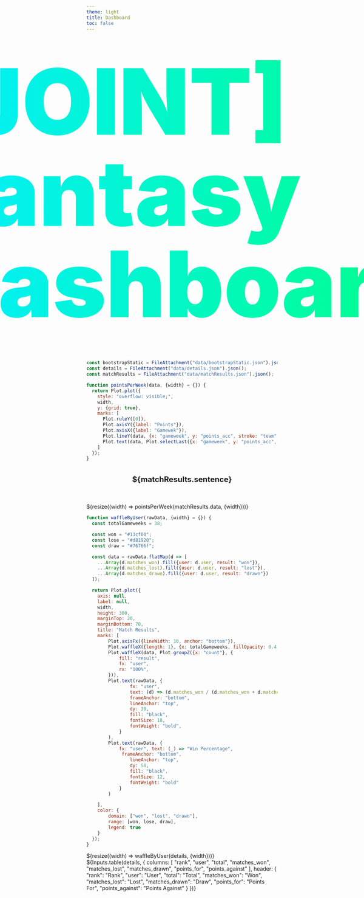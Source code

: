 ```yaml
---
theme: light
title: Dashboard
toc: false
---
```


<div class="hero">
  <h1>[JOINT] Fantasy Dashboard</h1>
</div>

```js
const bootstrapStatic = FileAttachment("data/bootstrapStatic.json").json();
const details = FileAttachment("data/details.json").json();
const matchResults = FileAttachment("data/matchResults.json").json();
```

```js
function pointsPerWeek(data, {width} = {}) {
  return Plot.plot({
    style: "overflow: visible;",
    width,
    y: {grid: true},
    marks: [
      Plot.ruleY([0]),
      Plot.axisY({label: "Points"}),
      Plot.axisX({label: "Gamewek"}),
      Plot.lineY(data, {x: "gameweek", y: "points_acc", stroke: "team", curve: "natural", marker: true, tip: true}),
      Plot.text(data, Plot.selectLast({x: "gameweek", y: "points_acc", z: "team", text: "team", textAnchor: "start", dx: 3}))
    ]
  });
}
```

<div class="hero">
  <h2>${matchResults.sentence}</h2>
</div>

<div class="grid grid-cols-1">
  <div class="card">
    ${resize((width) => pointsPerWeek(matchResults.data, {width}))}
  </div>
</div>

```js
function waffleByUser(rawData, {width} = {}) {
  const totalGameweeks = 38;

  const won = "#13cf00";
  const lose = "#d81920";
  const draw = "#76766f";

  const data = rawData.flatMap(d => [
    ...Array(d.matches_won).fill({user: d.user, result: "won"}),
    ...Array(d.matches_lost).fill({user: d.user, result: "lost"}),
    ...Array(d.matches_drawn).fill({user: d.user, result: "drawn"})
  ]);

  return Plot.plot({
    axis: null,
    label: null,
    width,
    height: 300,
    marginTop: 20,
    marginBottom: 70,
    title: "Match Results",
    marks: [
        Plot.axisFx({lineWidth: 10, anchor: "bottom"}),
        Plot.waffleX({length: 1}, {x: totalGameweeks, fillOpacity: 0.4, rx: "100%"}),
        Plot.waffleX(data, Plot.groupZ({x: "count"}, {
            fill: "result",
            fx: "user",
            rx: "100%",
        })),
        Plot.text(rawData, {
                fx: "user", 
                text: (d) => (d.matches_won / (d.matches_won + d.matches_lost + d.matches_drawn)).toLocaleString("en-US", {style: "percent"}), 
                frameAnchor: "bottom",
                lineAnchor: "top",
                dy: 30,
                fill: "black",
                fontSize: 18,
                fontWeight: "bold",
            }
        ),
        Plot.text(rawData, {
            fx: "user", text: (_) => "Win Percentage",
             frameAnchor: "bottom",
                lineAnchor: "top",
                dy: 50,
                fill: "black",
                fontSize: 12,
                fontWeight: "bold"
            }
        )

    ],
    color: {
        domain: ["won", "lost", "drawn"],
        range: [won, lose, draw],
        legend: true
    }
  });
}
```

<div class="grid grid-cols-1">
  <div class="card">
    ${resize((width) => waffleByUser(details, {width}))}
  </div>
</div>

<div class="card" style="padding: 0;">
  ${Inputs.table(details, {
    columns: [
        "rank",
        "user",
        "total",
        "matches_won",
        "matches_lost",
        "matches_drawn",
        "points_for",
        "points_against"
    ],
    header: {
        "rank": "Rank",
        "user": "User",
        "total": "Total",
        "matches_won": "Won",
        "matches_lost": "Lost",
        "matches_drawn": "Draw",
        "points_for": "Points For",
        "points_against": "Points Against"
    }
  })}
</div>

<style>

.hero {
  display: flex;
  flex-direction: column;
  align-items: center;
  font-family: var(--sans-serif);
  margin: 2rem 0 3rem;
  text-wrap: balance;
  text-align: left;
}

.hero h1 {
  margin: 1rem 0;
  padding: 1rem 0;
  max-width: none;
  font-size: 6vh !important;
  font-weight: 900;
  line-height: 1;
  background: linear-gradient(90deg, #02efff,  #00ff87);
  -webkit-background-clip: text;
  -webkit-text-fill-color: transparent;
  background-clip: text;
}

.hero h2 {
  margin: 0;
  max-width: none;
  font-size: 20px;
  /* font-weight: 500; */
  line-height: 1.5;
  color: var(--theme-foreground-muted);
}

@media (min-width: 640px) {
  .hero h1 {
    font-size: 90px;
  }
}

</style>
